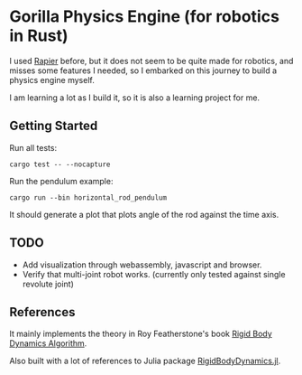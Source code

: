 # Gorilla Physics Engine (for robotics in Rust)

I used [Rapier](https://github.com/dimforge/rapier) before, but it does not seem to be quite made for robotics, and misses some features I needed, so I embarked on this journey to build a physics engine myself.

I am learning a lot as I build it, so it is also a learning project for me.

## Getting Started

Run all tests:

`cargo test -- --nocapture`

Run the pendulum example:

`cargo run --bin horizontal_rod_pendulum`

It should generate a plot that plots angle of the rod against the time axis.

## TODO

- Add visualization through webassembly, javascript and browser.
- Verify that multi-joint robot works. (currently only tested against single revolute joint)

## References

It mainly implements the theory in Roy Featherstone's book [Rigid Body Dynamics Algorithm](https://royfeatherstone.org/).

Also built with a lot of references to Julia package [RigidBodyDynamics.jl](https://github.com/JuliaRobotics/RigidBodyDynamics.jl).
